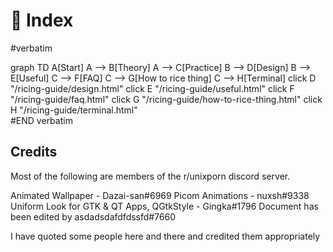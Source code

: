 # 🍱 Index

#verbatim
<div class="block-center">
<div class="mermaid">
graph TD
    A[Start]
    A --> B[Theory]
    A --> C[Practice]
    B --> D[Design]
    B --> E[Useful]
    C --> F[FAQ]
    C --> G[How to rice thing]
    C --> H[Terminal]
    click D "/ricing-guide/design.html"
    click E "/ricing-guide/useful.html"
    click F "/ricing-guide/faq.html"
    click G "/ricing-guide/how-to-rice-thing.html"
    click H "/ricing-guide/terminal.html"
    </div>
    <script defer src="https://cdn.jsdelivr.net/npm/mermaid@8.14.0/dist/mermaid.min.js"></script>
</div>
#END verbatim

## Credits
Most of the following are members of the r/unixporn discord server.

Animated Wallpaper - Dazai-san#6969
Picom Animations - nuxsh#9338
Uniform Look for GTK & QT Apps, QGtkStyle - Gingka#1796 
Document has been edited by asdadsdafdfdssfd#7660

I have quoted some people here and there and credited them appropriately
